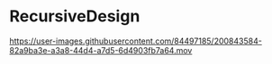 # RecursiveDesign

https://user-images.githubusercontent.com/84497185/200843584-82a9ba3e-a3a8-44d4-a7d5-6d4903fb7a64.mov



